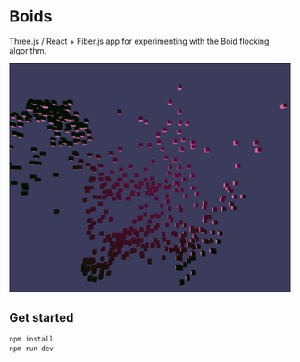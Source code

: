 # Boids

Three.js / React + Fiber.js app for experimenting with the Boid flocking algorithm.

![demo-image](./public/boids-demo.png)

## Get started

```bash
npm install
npm run dev
```